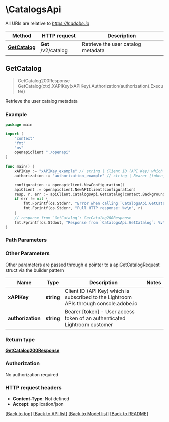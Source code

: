 # \CatalogsApi

All URIs are relative to *https://lr.adobe.io*

Method | HTTP request | Description
------------- | ------------- | -------------
[**GetCatalog**](CatalogsApi.md#GetCatalog) | **Get** /v2/catalog | Retrieve the user catalog metadata



## GetCatalog

> GetCatalog200Response GetCatalog(ctx).XAPIKey(xAPIKey).Authorization(authorization).Execute()

Retrieve the user catalog metadata



### Example

```go
package main

import (
    "context"
    "fmt"
    "os"
    openapiclient "./openapi"
)

func main() {
    xAPIKey := "xAPIKey_example" // string | Client ID (API Key) which is subscribed to the Lightroom APIs through console.adobe.io
    authorization := "authorization_example" // string | Bearer [token] - User access token of an authenticated Lightroom customer

    configuration := openapiclient.NewConfiguration()
    apiClient := openapiclient.NewAPIClient(configuration)
    resp, r, err := apiClient.CatalogsApi.GetCatalog(context.Background()).XAPIKey(xAPIKey).Authorization(authorization).Execute()
    if err != nil {
        fmt.Fprintf(os.Stderr, "Error when calling `CatalogsApi.GetCatalog``: %v\n", err)
        fmt.Fprintf(os.Stderr, "Full HTTP response: %v\n", r)
    }
    // response from `GetCatalog`: GetCatalog200Response
    fmt.Fprintf(os.Stdout, "Response from `CatalogsApi.GetCatalog`: %v\n", resp)
}
```

### Path Parameters



### Other Parameters

Other parameters are passed through a pointer to a apiGetCatalogRequest struct via the builder pattern


Name | Type | Description  | Notes
------------- | ------------- | ------------- | -------------
 **xAPIKey** | **string** | Client ID (API Key) which is subscribed to the Lightroom APIs through console.adobe.io | 
 **authorization** | **string** | Bearer [token] - User access token of an authenticated Lightroom customer | 

### Return type

[**GetCatalog200Response**](GetCatalog200Response.md)

### Authorization

No authorization required

### HTTP request headers

- **Content-Type**: Not defined
- **Accept**: application/json

[[Back to top]](#) [[Back to API list]](../README.md#documentation-for-api-endpoints)
[[Back to Model list]](../README.md#documentation-for-models)
[[Back to README]](../README.md)

